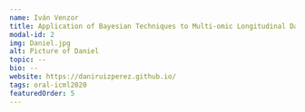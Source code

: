 ```yaml
---
name: Iván Venzor
title: Application of Bayesian Techniques to Multi-omic Longitudinal Data
modal-id: 2
img: Daniel.jpg
alt: Picture of Daniel
topic: --
bio: --
website: https://daniruizperez.github.io/
tags: oral-icml2020
featuredOrder: 5
---
```

